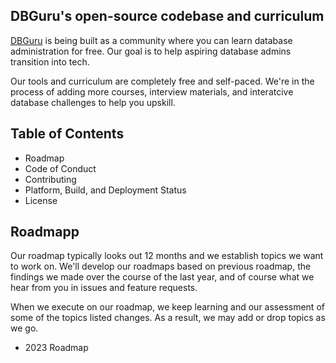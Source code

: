 ## DBGuru's open-source codebase and curriculum
[DBGuru](https://dbguru.rkkoranteng.com) is being built as a community where you can learn database administration for free. Our goal is to help aspiring database admins transition into tech.

Our tools and curriculum are completely free and self-paced. We're in the process of adding more courses, interview materials, and interatcive database challenges to help you upskill.

## Table of Contents
* Roadmap
* Code of Conduct
* Contributing
* Platform, Build, and Deployment Status
* License

## Roadmapp
Our roadmap typically looks out 12 months and we establish topics we want to work on. We'll develop our roadmaps based on previous roadmap, the findings we made over the course of the last year, and of course what we hear from you in issues and feature requests.

When we execute on our roadmap, we keep learning and our assessment of some of the topics listed changes. As a result, we may add or drop topics as we go. 

* 2023 Roadmap
